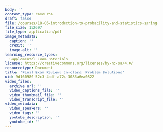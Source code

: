 ```yaml
---
body: ''
content_type: resource
draft: false
file: /courses/18-05-introduction-to-probability-and-statistics-spring-2022/mit18_05_s22_examf_rev_pset_sol.pdf
file_size: 152697
file_type: application/pdf
image_metadata:
  caption: ''
  credit: ''
  image-alt: ''
learning_resource_types:
- Supplemental Exam Materials
license: https://creativecommons.org/licenses/by-nc-sa/4.0/
resourcetype: Document
title: 'Final Exam Review: In-class: Problem Solutions'
uid: 9d160980-52c3-4adf-a724-3083a6ea0822
video_files:
  archive_url: ''
  video_captions_file: ''
  video_thumbnail_file: ''
  video_transcript_file: ''
video_metadata:
  video_speakers: ''
  video_tags: ''
  youtube_description: ''
  youtube_id: ''
---
```

